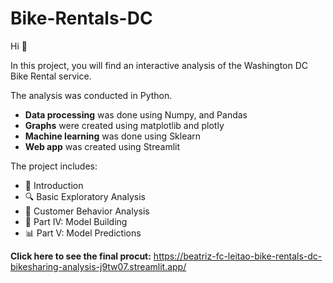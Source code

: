 # Bike-Rentals-DC
Hi 👋

In this project, you will find an interactive analysis of the Washington DC Bike Rental service. 

The analysis was conducted in Python.
- **Data processing** was done using Numpy, and Pandas
- **Graphs** were created using matplotlib and plotly
- **Machine learning** was done using Sklearn
- **Web app** was created using Streamlit

The project includes:
- 📝 Introduction
- 🔍 Basic Exploratory Analysis
- 👥 Customer Behavior Analysis
- 🚀 Part IV: Model Building
- 📊 Part V: Model Predictions

**Click here to see the final procut:** https://beatriz-fc-leitao-bike-rentals-dc-bikesharing-analysis-j9tw07.streamlit.app/
